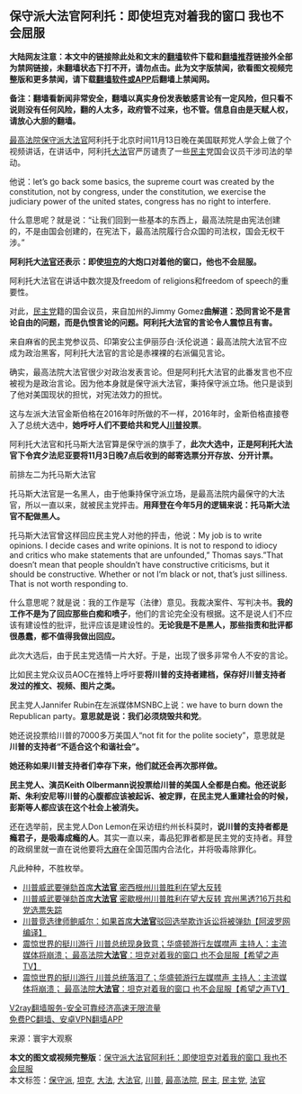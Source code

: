  <h2>保守派大法官阿利托：即使坦克对着我的窗口 我也不会屈服</h2> <p class="notice"><b>大陆网友注意：本文中的链接除此处和文末的<a href="https://github.com/bannedbook/fanqiang" >翻墙</a>软件下载和<a href="https://github.com/killgcd/justmysocks/blob/master/README.md">翻墙推荐</a>链接外全部为禁网链接，未翻墙状态下打不开，请勿点击。此为文字版禁闻，欲看图文视频完整版和更多禁闻，请下载<a href="https://github.com/bannedbook/fanqiang">翻墙软件或APP</a>后翻墙上禁闻网。</p><p>备注：翻墙看新闻非常安全，翻墙以真实身份发表敏感言论有一定风险，但只看不说则没有任何风险，翻的人太多，政府管不过来，也不管。信息自由是天赋人权，请放心大胆的翻墙。</b></p>  <div class="entry"> <p><a href="https://www.bannedbook.org/bnews/tag/%e6%9c%80%e9%ab%98%e6%b3%95%e9%99%a2/" class="st_tag internal_tag" rel="tag" title="标签 最高法院 下的日志">最高法院</a><a href="https://www.bannedbook.org/bnews/tag/%E4%BF%9D%E5%AE%88%E6%B4%BE/" class="st_tag internal_tag" rel="tag" title="标签 保守派 下的日志">保守派</a><a href="https://www.bannedbook.org/bnews/tag/%e5%a4%a7%e6%b3%95%e5%ae%98/" class="st_tag internal_tag" rel="tag" title="标签 大法官 下的日志">大法官</a>阿利托于北京时间11月13日晚在美国联邦党人学会上做了个视频讲话，在讲话中，阿利托<a href="https://www.bannedbook.org/bnews/tag/%E5%A4%A7%E6%B3%95/" class="st_tag internal_tag" rel="tag" title="标签 大法 下的日志">大法</a>官严厉谴责了一些<a href="https://www.bannedbook.org/bnews/tag/%e6%b0%91%e4%b8%bb/" class="st_tag internal_tag" rel="tag" title="标签 民主 下的日志">民主</a>党国会议员干涉司法的举动。</p> <p>他说：let&#8217;s go back some basics, the supreme court was created by the constitution, not by congress, under the constitution, we exercise the judiciary power of the united states, congress has no right to interfere.</p> <p>什么意思呢？就是说：“让我们回到一些基本的东西上，最高法院是由宪法创建的，不是由国会创建的，在宪法下，最高法院履行合众国的司法权，国会无权干涉。”</p> <p><strong>阿利托大<a href="https://www.bannedbook.org/bnews/tag/%E6%B3%95%E5%AE%98/" class="st_tag internal_tag" rel="tag" title="标签 法官 下的日志">法官</a>还表示：即使<a href="https://www.bannedbook.org/bnews/tag/%e5%9d%a6%e5%85%8b/" class="st_tag internal_tag" rel="tag" title="标签 坦克 下的日志">坦克</a>的大炮口对着他的窗口，他也不会屈服。</strong></p> <p>阿利托大法官在讲话中数次提及freedom of religions和freedom of speech的重要性。</p>  <p>对此，<a href="https://www.bannedbook.org/bnews/tag/%e6%b0%91%e4%b8%bb%e5%85%9a/" class="st_tag internal_tag" rel="tag" title="标签 民主党 下的日志">民主党</a>籍的国会议员，来自加州的Jimmy Gomez<strong>曲解道：恐同言论不是言论自由的问题，而是仇恨言论的问题。阿利托大法官的言论令人震惊且有害。</strong></p> <p>来自麻省的民主党参议员、印第安公主伊丽莎白·沃伦说道：最高法院大法官不应成为政治黑客，阿利托大法官的言论是赤裸裸的右派偏见言论。</p> <p>确实，最高法院大法官很少对政治发表言论。但是阿利托大法官的此番发言也不应被视为是政治言论。因为他本身就是保守派大法官，秉持保守派立场。他只是谈到了他对美国现状的担忧，对宪法效力的担忧。</p> <p>这与左派大法官金斯伯格在2016年时所做的不一样，2016年时，金斯伯格直接卷入了总统大选中，<strong>她呼吁人们不要给共和党人<a href="https://www.bannedbook.org/bnews/tag/%e5%b7%9d%e6%99%ae/" class="st_tag internal_tag" rel="tag" title="标签 川普 下的日志">川普</a>投票</strong>。</p> <p>阿利托大法官和托马斯大法官算是保守派的旗手了，<strong>此次大选中，正是阿利托大法官下令宾夕法尼亚要将11月3日晚7点后收到的邮寄选票分开存放、分开计票。</strong></p>  <p>前排左二为托马斯大法官</p> <p>托马斯大法官是一名黑人，由于他秉持保守派立场，是最高法院内最保守的大法官，所以一直以来，就被民主党抨击。<strong>用拜登在今年5月的逻辑来说：托马斯大法官不配做黑人。</strong></p> <p>托马斯大法官曾这样回应民主党人对他的抨击，他说：My job is to write opinions. I decide cases and write opinions. It is not to respond to idiocy and critics who make statements that are unfounded,&#8221; Thomas says.&#8221;That doesn&#8217;t mean that people shouldn&#8217;t have constructive criticisms, but it should be constructive. Whether or not I&#8217;m black or not, that&#8217;s just silliness. That is not worth responding to.</p> <p>什么意思呢？就是说：我的工作是写（法律）意见。我裁决案件、写判决书。<strong>我的工作不是为了回应那些白痴和喷子</strong>，他们的言论完全没有根据。这不是说人们不应该有建设性的批评，批评应该是建设性的。<strong>无论我是不是黑人，那些指责和批评都很愚蠢，都不值得我做出回应。</strong></p> <p>此次大选后，由于民主党选情一片大好。于是，出现了很多非常令人不安的言论。</p>  <p>比如民主党众议员AOC在推特上呼吁要<strong>将川普的支持者建档，保存好川普支持者发过的推文、视频、图片之类。</strong></p> <p>民主党人Jannifer Rubin在左派媒体MSNBC上说：we have to burn down the Republican party。<strong>意思就是说：我们必须烧毁共和党</strong>。</p> <p>她还说投票给川普的7000多万美国人“not fit for the polite society”，意思就是<strong>川普的支持者“不适合这个和谐社会”。</strong></p> <p><strong>她还称如果川普支持者们幸存下来，他们就还会再次那样做。</strong></p> <p><strong>民主党人、演员Keith Olbermann说投票给川普的美国人全都是白痴。他还说彭斯、朱利安尼等川普的心腹都应该被起诉、被定罪，在民主党人重建社会的时候，彭斯等人都应该在这个社会上被消失。</strong></p>  <p>还在选举前，民主党人Don Lemon在采访纽约州长科莫时，<strong>说川普的支持者都是瘾君子，是吸毒成瘾的人</strong>。其实一直以来，毒品犯罪者都是民主党的支持者。拜登的政纲里就一直在说他要将<span class='wp_keywordlink'><a href="https://www.bannedbook.org/bnews/lifebaike/20181016/1013890.html" title="中国留学生试了一下大麻 结果死在回国路上" target="_blank">大麻</a></span>在全国范围内合法化，并将吸毒除罪化。</p> <p>凡此种种，不胜枚举。</p> <ul class='op-related-articles' title='相关阅读'> <li><a href='https://www.bannedbook.org/bnews/taiwannews/20201119/1433374.html' target='_blank'>川普威武要弹劾首席<b>大法官</b> 密西根州川普胜利在望大反转</a></li> <li><a href='https://www.bannedbook.org/bnews/cnnews/20201119/1433273.html' target='_blank'>川普威武要弹劾首席<b>大法官</b> 密歇根州川普胜利在望大反转 宾州黑透?16万共和党选票失踪</a></li> <li><a href='https://www.bannedbook.org/bnews/cnnews/20201118/1432990.html' target='_blank'>川普竞选律师鲍威尔：如果首席<b>大法官</b>驳回选举欺诈诉讼将被弹劾【阿波罗网编译】</a></li> <li><a href='https://www.bannedbook.org/bnews/bannedvideo/20201116/1431804.html' target='_blank'>震惊世界的挺川游行 川普总统现身致意；华盛顿游行左媒噤声 主持人：主流媒体将崩溃； 最高法院<b>大法官</b>：坦克对着我的窗口 也不会屈服【希望之声TV】</a></li> <li><a href='https://www.bannedbook.org/bnews/bannedvideo/20201116/1431711.html' target='_blank'>震惊世界的挺川游行 川普总统落泪了；华盛顿游行左媒噤声 主持人：主流媒体将崩溃； 最高法院<b>大法官</b>：坦克对着我的窗口 也不会屈服【希望之声TV】</a></li> </ul> <p class="texttj"> <a href="https://www.bannedbook.org/forum23/topic22702.html" target="_blank">V2ray翻墙服务-安全可靠经济高速无限流量</a><br/> <a href="https://github.com/bannedbook/fanqiang/wiki/%E7%A6%81%E9%97%BB%E7%BD%91%E5%AE%89%E5%8D%93%E7%BF%BB%E5%A2%99%E6%96%B0%E9%97%BBAPP" target="_blank">免费PC翻墙、安卓VPN翻墙APP</a></p><p> 来源：寰宇大观察 </p><a name='sharetosocial'></a>       <div><b>本文的图文或视频完整版</b>：<a href='https://www.bannedbook.org/bnews/comments/20201119/1433392.html'>保守派大法官阿利托：即使坦克对着我的窗口 我也不会屈服</a></div>  </div><!--END ENTRY--> <div class="postfooter"> <div>本文标签：<a href="https://www.bannedbook.org/bnews/tag/%E4%BF%9D%E5%AE%88%E6%B4%BE/" rel="tag">保守派</a>, <a href="https://www.bannedbook.org/bnews/tag/%e5%9d%a6%e5%85%8b/" rel="tag">坦克</a>, <a href="https://www.bannedbook.org/bnews/tag/%E5%A4%A7%E6%B3%95/" rel="tag">大法</a>, <a href="https://www.bannedbook.org/bnews/tag/%e5%a4%a7%e6%b3%95%e5%ae%98/" rel="tag">大法官</a>, <a href="https://www.bannedbook.org/bnews/tag/%e5%b7%9d%e6%99%ae/" rel="tag">川普</a>, <a href="https://www.bannedbook.org/bnews/tag/%e6%9c%80%e9%ab%98%e6%b3%95%e9%99%a2/" rel="tag">最高法院</a>, <a href="https://www.bannedbook.org/bnews/tag/%e6%b0%91%e4%b8%bb/" rel="tag">民主</a>, <a href="https://www.bannedbook.org/bnews/tag/%e6%b0%91%e4%b8%bb%e5%85%9a/" rel="tag">民主党</a>, <a href="https://www.bannedbook.org/bnews/tag/%E6%B3%95%E5%AE%98/" rel="tag">法官</a></div>  </div><!--END POSTFOOTER--> 